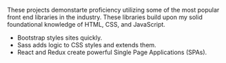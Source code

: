 These projects demonstarte proficiency utilizing some of the most popular front end libraries in the industry. These libraries build upon my solid foundational knowledge of HTML, CSS, and JavaScript. 

- Bootstrap styles sites quickly.
- Sass adds logic to CSS styles and extends them.
- React and Redux create powerful Single Page Applications (SPAs).
